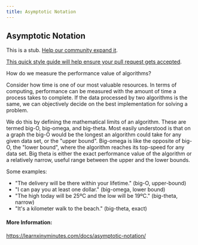 ```yaml
---
title: Asymptotic Notation
---
```

## Asymptotic Notation

This is a stub. <a href='https://github.com/freecodecamp/guides/tree/master/src/pages/computer-science/notation/asymptotic-notation/index.md' target='_blank' rel='nofollow'>Help our community expand it</a>.

<a href='https://github.com/freecodecamp/guides/blob/master/README.md' target='_blank' rel='nofollow'>This quick style guide will help ensure your pull request gets accepted</a>.

<!-- The article goes here, in GitHub-flavored Markdown. Feel free to add YouTube videos, images, and CodePen/JSBin embeds  -->
How do we measure the performance value of algorithms?

Consider how time is one of our most valuable resources. In terms of computing,
performance can be measured with the amount of time a process takes to
complete. If the data processed by two algorithms is the same, we can
objectively decide on the best implementation for solving a problem.

We do this by defining the mathematical limits of an algorithm. These are
termed big-O, big-omega, and big-theta. Most easily understood is that on a
graph the big-O would be the longest an algorithm could take for any given data
set, or the "upper bound". Big-omega is like the opposite of big-O, the "lower
bound", where the algorithm reaches its top-speed for any data set. Big theta
is either the exact performance value of the algorithm or a relatively narrow,
useful range between the upper and the lower bounds.

Some examples:
- "The delivery will be there within your lifetime." (big-O, upper-bound)
- "I can pay you at least one dollar." (big-omega, lower bound)
- "The high today will be 25ºC and the low will be 19ºC." (big-theta, narrow)
- "It's a kilometer walk to the beach." (big-theta, exact)


#### More Information:
<!-- Please add any articles you think might be helpful to read before writing the article -->
https://learnxinyminutes.com/docs/asymptotic-notation/

